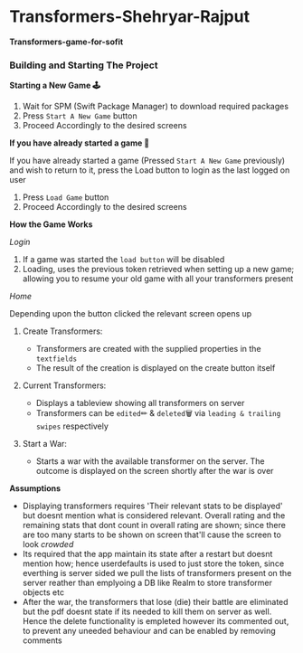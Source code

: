 # Transformers-Shehryar-Rajput
**Transformers-game-for-sofit**

### Building and Starting The Project

**Starting a New Game 🕹**

1. Wait for SPM (Swift Package Manager) to download required packages
2. Press `Start A New Game` button
3. Proceed Accordingly to the desired screens

**If you have already started a game 💾**

If you have already started a game (Pressed `Start A New Game` previously) and wish to return to it, press the Load button to login as the last logged on user

1. Press `Load Game` button
2. Proceed Accordingly to the desired screens


**How the Game Works**

_Login_

1. If a game was started the `load button` will be disabled
2. Loading, uses the previous token retrieved when setting up a new game; allowing you to resume your old game with all your transformers present

_Home_

Depending upon the button clicked the relevant screen opens up

1. Create Transformers:
    - Transformers are created with the supplied properties in the `textfields`
    - The result of the creation is displayed on the create button itself
   
2. Current Transformers:
    - Displays a tableview showing all transformers on server
    - Transformers can be `edited`✏ & `deleted`🗑️ via `leading & trailing swipes` respectively

3. Start a War:
    - Starts a war with the available transformer on the server. The outcome is displayed on the screen shortly after the war is over

**Assumptions**

- Displaying transformers requires 'Their relevant stats to be displayed' but doesnt mention what is considered relevant. Overall rating and the remaining stats that dont count in overall rating are shown; since there are too many starts to be shown on screen that'll cause the screen to look _crowded_
- Its required that the app maintain its state after a restart but doesnt mention how; hence userdefaults is used to just store the token, since everthing is server sided we pull the lists of transformers present on the server reather than emplyoing a DB like Realm to store transformer objects etc
- After the war, the transformers that lose (die) their battle are eliminated but the pdf doesnt state if its needed to kill them on server as well. Hence the delete functionality is empleted however its commented out, to prevent any uneeded behaviour and can be enabled by removing comments
